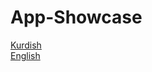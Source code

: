 # App-Showcase

[Kurdish](https://github.com/hedihadi/App-Showcase/raw/master/kurdish.md)
<br />
[English](https://github.com/hedihadi/App-Showcase/raw/master/english.md)
